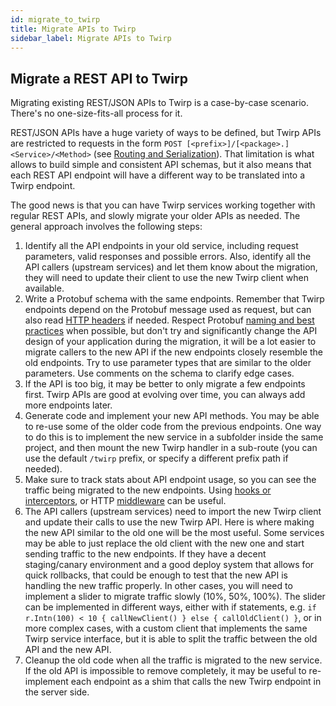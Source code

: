 ```yaml
---
id: migrate_to_twirp
title: Migrate APIs to Twirp
sidebar_label: Migrate APIs to Twirp
---
```


## Migrate a REST API to Twirp

Migrating existing REST/JSON APIs to Twirp is a case-by-case scenario. There's no one-size-fits-all process for it.

REST/JSON APIs have a huge variety of ways to be defined, but Twirp APIs are restricted to requests in the form `POST [<prefix>]/[<package>.]<Service>/<Method>` (see [Routing and Serialization](routing.md)). That limitation is what allows to build simple and consistent API schemas, but it also means that each REST API endpoint will have a different way to be translated into a Twirp endpoint.

The good news is that you can have Twirp services working together with regular REST APIs, and slowly migrate your older APIs as needed. The general approach involves the following steps:

1.  Identify all the API endpoints in your old service, including request parameters, valid responses and possible errors. Also, identify all the API callers (upstream services) and let them know about the migration, they will need to update their client to use the new Twirp client when available.
2.  Write a Protobuf schema with the same endpoints. Remember that Twirp endpoints depend on the Protobuf message used as request, but can also read [HTTP headers](headers.md) if needed. Respect Protobuf [naming and best practices](best_practices.md) when possible, but don't try and significantly change the API design of your application during the migration, it will be a lot easier to migrate callers to the new API if the new endpoints closely resemble the old endpoints. Try to use parameter types that are similar to the older parameters. Use comments on the schema to clarify edge cases.
3.  If the API is too big, it may be better to only migrate a few endpoints first. Twirp APIs are good at evolving over time, you can always add more endpoints later.
4.  Generate code and implement your new API methods. You may be able to re-use some of the older code from the previous endpoints. One way to do this is to implement the new service in a subfolder inside the same project, and then mount the new Twirp handler in a sub-route (you can use the default `/twirp` prefix, or specify a different prefix path if needed).
5.  Make sure to track stats about API endpoint usage, so you can see the traffic being migrated to the new endpoints. Using [hooks or interceptors](hooks.md), or HTTP [middleware](mux.md) can be useful.
6.  The API callers (upstream services) need to import the new Twirp client and update their calls to use the new Twirp API. Here is where making the new API similar to the old one will be the most useful. Some services may be able to just replace the old client with the new one and start sending traffic to the new endpoints. If they have a decent staging/canary environment and a good deploy system that allows for quick rollbacks, that could be enough to test that the new API is handling the new traffic properly. In other cases, you will need to implement a slider to migrate traffic slowly (10%, 50%, 100%). The slider can be implemented in different ways, either with if statements, e.g. `if r.Intn(100) < 10 { callNewClient() } else { callOldClient() }`, or in more complex cases, with a custom client that implements the same Twirp service interface, but it is able to split the traffic between the old API and the new API.
7.  Cleanup the old code when all the traffic is migrated to the new service. If the old API is impossible to remove completely, it may be useful to re-implement each endpoint as a shim that calls the new Twirp endpoint in the server side.
